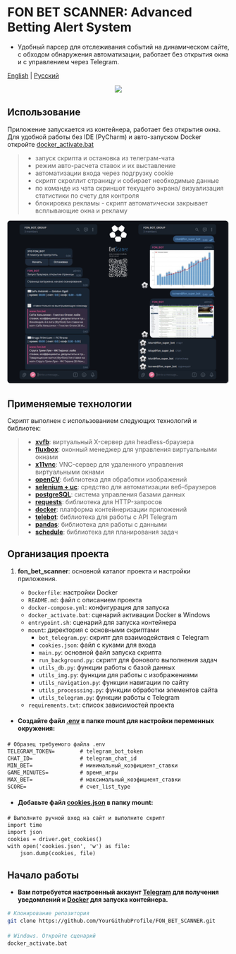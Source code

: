 # FON BET SCANNER: Advanced Betting Alert System
- Удобный парсер для отслеживания событий на динамическом сайте, с обходом обнаружения автоматизации, работает без открытия окна и с управлением через Telegram.

[English](./README_en.md) | [Русский](./README.md)

<p align="center">
 <img src="assets/example.gif" width="800">
</p>

## Использование 
Приложение запускается из контейнера, работает без открытия окна. Для удобной работы без IDE (PyCharm) и авто-запуском Docker откройте [docker_activate.bat](./docker_activate.bat) 
> - запуск скрипта и остановка из телеграм-чата
> - режим авто-расчета ставок и их выставление
> - автоматизации входа через подгрузку cookie
> - скрипт скроллит страницу и собирает необходимые данные
> - по команде из чата скриншот текущего экрана/ визуализация статистики по счету для контроля 
> - блокировка рекламы - скрипт автоматически закрывает всплывающие окна и рекламу

<p align="center">
   <img src="assets/example.png">
</p>

## Применяемые технологии
Скрипт выполнен с использованием следующих технологий и библиотек:
> - **[xvfb](https://www.x.org/releases/X11R7.6/doc/man/man1/Xvfb.1.xhtml)**: виртуальный X-сервер для headless-браузера
> - **[fluxbox](https://fluxbox.org/)**: оконный менеджер для управления виртуальными окнами
> - **[x11vnc](https://www.karlrunge.com/x11vnc/)**: VNC-сервер для удаленного управления виртуальными окнами
> - **[openCV](https://opencv.org/)**: библиотека для обработки изображений
> - **[selenium + uc](https://www.selenium.dev/)**: средство для автоматизации веб-браузеров
> - **[postgreSQL](https://www.postgresql.org)**: система управления базами данных
> - **[requests](https://docs.python-requests.org/en/latest/)**: библиотека для HTTP-запросов
> - **[docker](https://www.docker.com/)**: платформа контейнеризации приложений
> - **[telebot](https://pypi.org/project/pyTelegramBotAPI/)**: библиотека для работы с API Telegram
> - **[pandas](https://pandas.pydata.org/)**: библиотека для работы с данными
> - **[schedule](https://schedule.readthedocs.io/en/stable/)**: библиотека для планирования задач



## Организация проекта

1. **fon_bet_scanner**: основной каталог проекта и настройки приложения.

    - `Dockerfile`: настройки Docker
    - `README.md`: файл с описанием проекта
    - `docker-compose.yml`: конфигурация для запуска
    - `docker_activate.bat`: сценарий активации Docker в Windows
    - `entrypoint.sh`: сценарий для запуска контейнера
    - `mount`: директория с основными скриптами
        - `bot_telegram.py`: скрипт для взаимодействия с Telegram
        - `cookies.json`: файл с куками для входа
        - `main.py`: основной файл запуска скрипта
        - `run_background.py`: скрипт для фонового выполнения задач
        - `utils_db.py`: функции работы с базой данных
        - `utils_img.py`: функции для работы с изображениями
        - `utils_navigation.py`: функции навигации по сайту
        - `utils_processsing.py`: функции обработки элементов сайта
        - `utils_telegram.py`: функции работы с Telegram
    - `requirements.txt`: список зависимостей проекта
      
- #### Создайте файл [.env](https://www.google.com/search?client=opera-gx&q=.env&sourceid=opera&ie=UTF-8&oe=UTF-8) в папке mount для настройки переменных окружения:
```dotenv 
# Образец требуемого файла .env
TELEGRAM_TOKEN=        # telegram_bot_token
CHAT_ID=               # telegram_chat_id
MIN_BET=               # минимальный_коэфициент_ставки
GAME_MINUTES=          # время_игры
MAX_BET=               # максимальный_коэфициент_ставки
SCORE=                 # счет_list_type
```
- #### Добавьте файл [cookies.json](https://en.wikipedia.org/wiki/HTTP_cookie) в папку mount:
```dotenv
# Выполните ручной вход на сайт и выполните скрипт
import time
import json
cookies = driver.get_cookies()
with open('cookies.json', 'w') as file:
    json.dump(cookies, file)
```
 ## Начало работы
- **Вам потребуется настроенный аккаунт [Telegram](https://core.telegram.org/bots) для получения уведомлений и [Docker](https://www.docker.com/) для запуска контейнера.**

```bash
# Клонирование репозитория
git clone https://github.com/YourGithubProfile/FON_BET_SCANNER.git

# Windows. Откройте сценарий
docker_activate.bat
```


